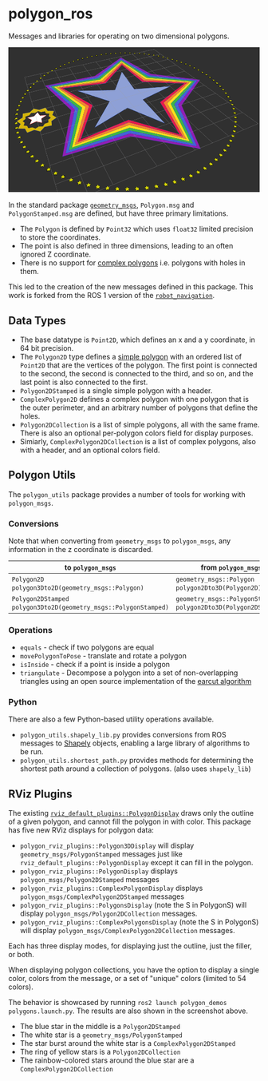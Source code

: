 # polygon_ros
Messages and libraries for operating on two dimensional polygons.

![rviz visualization of a bunch of polygons](demo.png)

In the standard package [`geometry_msgs`](https://github.com/ros2/common_interfaces/blob/rolling/geometry_msgs/msg/Polygon.msg), `Polygon.msg` and `PolygonStamped.msg` are defined, but have three primary limitations.
 * The `Polygon` is defined by `Point32` which uses `float32` limited precision to store the coordinates.
 * The point is also defined in three dimensions, leading to an often ignored Z coordinate.
 * There is no support for [complex polygons](https://en.wikipedia.org/wiki/Complex_polygon) i.e. polygons with holes in them.

This led to the creation of the new messages defined in this package. This work is forked from the ROS 1 version of the [`robot_navigation`](https://github.com/locusrobotics/robot_navigation).

## Data Types

 * The base datatype is `Point2D`, which defines an x and a y coordinate, in 64 bit precision.
 * The `Polygon2D` type defines a [simple polygon](https://en.wikipedia.org/wiki/Simple_polygon) with an ordered list of `Point2D` that are the vertices of the polygon. The first point is connected to the second, the second is connected to the third, and so on, and the last point is also connected to the first.
 * `Polygon2DStamped` is a single simple polygon with a header.
 * `ComplexPolygon2D` defines a complex polygon with one polygon that is the outer perimeter, and an arbitrary number of polygons that define the holes.
 * `Polygon2DCollection` is a list of simple polygons, all with the same frame. There is also an optional per-polygon colors field for display purposes.
 * Simiarly, `ComplexPolygon2DCollection` is a list of complex polygons, also with a header, and an optional colors field.

## Polygon Utils
The `polygon_utils` package provides a number of tools for working with `polygon_msgs`.

### Conversions
Note that when converting from `geometry_msgs` to `polygon_msgs`, any information in the z coordinate is discarded.

| to `polygon_msgs` | from `polygon_msgs` |
| -- | -- |
| `Polygon2D polygon3Dto2D(geometry_msgs::Polygon)` |`geometry_msgs::Polygon polygon2Dto3D(Polygon2D)`
| `Polygon2DStamped polygon3Dto2D(geometry_msgs::PolygonStamped)` | `geometry_msgs::PolygonStamped polygon2Dto3D(Polygon2DStamped)`

### Operations
 * `equals` - check if two polygons are equal
 * `movePolygonToPose` - translate and rotate a polygon
 * `isInside` - check if a point is inside a polygon
  * `triangulate` - Decompose a polygon into a set of non-overlapping triangles using an open source implementation of the [earcut algorithm](https://github.com/mapbox/earcut.hpp)

### Python
There are also a few Python-based utility operations available.
 * `polygon_utils.shapely_lib.py` provides conversions from ROS messages to [Shapely](https://shapely.readthedocs.io/en/stable/manual.html) objects, enabling a large library of algorithms to be run.
 * `polygon_utils.shortest_path.py` provides methods for determining the shortest path around a collection of polygons. (also uses `shapely_lib`)

## RViz Plugins

The existing [`rviz_default_plugins::PolygonDisplay`](https://github.com/ros2/rviz/blob/ros2/rviz_default_plugins/src/rviz_default_plugins/displays/polygon/polygon_display.cpp) draws only the outline of a given polygon, and cannot fill the polygon in with color. This package has five new RViz displays for polygon data:
 * `polygon_rviz_plugins::Polygon3DDisplay` will display `geometry_msgs/PolygonStamped` messages just like `rviz_default_plugins::PolygonDisplay` except it can fill in the polygon.
 * `polygon_rviz_plugins::PolygonDisplay` displays `polygon_msgs/Polygon2DStamped` messages
 * `polygon_rviz_plugins::ComplexPolygonDisplay` displays `polygon_msgs/ComplexPolygon2DStamped` messages
 * `polygon_rviz_plugins::PolygonsDisplay` (note the S in PolygonS) will display `polygon_msgs/Polygon2DCollection` messages.
 * `polygon_rviz_plugins::ComplexPolygonsDisplay` (note the S in PolygonS) will display `polygon_msgs/ComplexPolygon2DCollection` messages.

Each has three display modes, for displaying just the outline, just the filler, or both.

When displaying polygon collections, you have the option to display a single color, colors from the message, or a set of "unique" colors (limited to 54 colors).

The behavior is showcased by running `ros2 launch polygon_demos polygons.launch.py`. The results are also shown in the screenshot above.
 * The blue star in the middle is a `Polygon2DStamped`
 * The white star is a `geometry_msgs/PolygonStamped`
 * The star burst around the white star is a `ComplexPolygon2DStamped`
 * The ring of yellow stars is a `Polygon2DCollection`
 * The rainbow-colored stars around the blue star are a `ComplexPolygon2DCollection`
